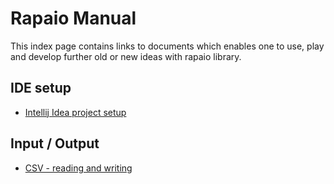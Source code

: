 # Rapaio Manual

This index page contains links to documents which enables one
to use, play and develop further old or new ideas with rapaio library.


## IDE setup

* [Intellij Idea project setup](setup/ide-idea-setup.Md)

## Input / Output

* [CSV - reading and writing](io/csv-io.Md)

